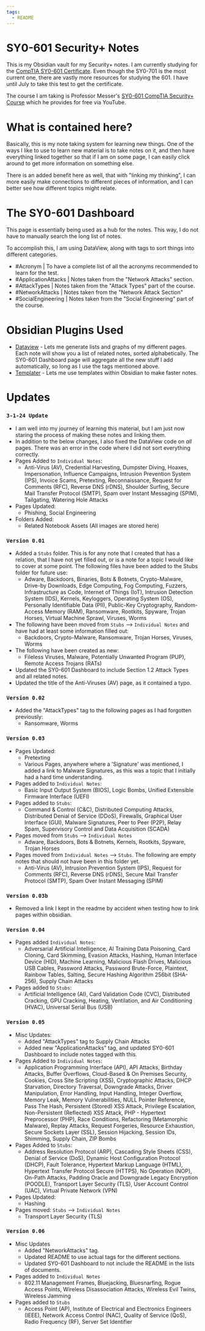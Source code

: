 ```yaml
---
tags:
  - README
---
```

# SY0-601 Security+ Notes
This is my Obsidian vault for my Security+ notes. 
I am currently studying for the [CompTIA SY0-601 Certificate](https://www.comptia.org/certifications/security). Even though the SY0-701 is the most current one, there are vastly more resources for studying the 601. I have until July to take this test to get the certificate.

The course I am taking is Professor Messer's [SY0-601 CompTIA Security+ Course](https://www.professormesser.com/security-plus/sy0-601/sy0-601-video/sy0-601-comptia-security-plus-course/) which he provides for free via YouTube.

# What is contained here?
Basically, this is my note taking system for learning new things. One of the ways I like to use to learn new material is to take notes on it, and then have everything linked together so that if I am on some page, I can easily click around to get more information on something else.

There is an added benefit here as well, that with "linking my thinking", I can more easily make connections to different pieces of information, and I can better see how different topics might relate.

# The SY0-601 Dashboard
This page is essentially being used as a hub for the notes. This way, I do not have to manually search the long list of notes.

To accomplish this, I am using DataView, along with tags to sort things into different categories.
- #Acronym  | To have a complete list of all the acronyms recommended to learn for the test.
- #ApplicationAttacks  | Notes taken from the "Network Attacks" section.
- #AttackTypes   | Notes taken from the "Attack Types" part of the course.
- #NetworkAttacks  | Notes taken from the "Network Attack Section"
- #SocialEngineering  | Notes taken from the "Social Engineering" part of the course.

# Obsidian Plugins Used
- [Dataview](https://blacksmithgu.github.io/obsidian-dataview/) - Lets me generate lists and graphs of my different pages. Each note will show you a list of related notes, sorted alphabetically. The SY0-601 Dashboard page will aggregate all the new stuff I add automatically, so long as I use the tags mentioned above.
- [Templater](https://github.com/SilentVoid13/Templater) - Lets me use templates within Obsidian to make faster notes.

# Updates
### `3-1-24 Update`
- I am well into my journey of learning this material, but I am just now staring the process of making these notes and linking them.
- In addition to the below changes, I also fixed the DataView code on _all_ pages. There was an error in the code where I did not sort everything correctly.
- Pages Added to `Individual Notes`:
	- Anti-Virus (AV), Credential Harvesting, Dumpster Diving, Hoaxes, Impersonation, Influence Campaigns, Intrusion Prevention System (IPS), Invoice Scams, Pretexting, Reconnaissance, Request for Comments (RFC), Reverse DNS (rDNS), Shoulder Surfing, Secure Mail Transfer Protocol (SMTP), Spam over Instant Messaging (SPIM), Tailgating, Watering Hole Attacks
- Pages Updated:
	- Phishing, Social Engineering
- Folders Added:
	- Related Notebook Assets (All images are stored here)
### `Version 0.01`
- Added a `Stubs` folder. This is for any note that I created that has a relation, that I have not yet filled out, or is a note for a topic I would like to cover at some point. The following files have been added to the Stubs folder for future use:
	- Adware, Backdoors, Binaries, Bots & Botnets, Crypto-Malware, Drive-by Downloads, Edge Computing, Fog Computing, Fuzzers, Infrastructure as Code, Internet of Things (IoT), Intrusion Detection System (IDS), Kernels, Keyloggers, Operating System (OS), Personally Identifiable Data (PII), Public-Key Cryptography, Random-Access Memory (RAM), Ransomware, Rootkits, Spyware, Trojan Horses, Virtual Machine Sprawl, Viruses, Worms
- The following have been moved from `Stubs` --> `Individual Notes` and have had at least some information filled out:
	- Backdoors, Crypto-Malware, Ransomware, Trojan Horses, Viruses, Worms
- The following have been created as new:
	- Fileless Viruses, Malware, Potentially Unwanted Program (PUP), Remote Access Trojans (RATs)
- Updated the SY0-601 Dashboard to include Section 1.2 Attack Types and all related notes.
- Updated the title of the Anti-Viruses (AV) page, as it contained a typo.

### `Version 0.02`
- Added the "AttackTypes" tag to the following pages as I had forgotten previously:
	- Ransomware, Worms

### `Version 0.03`
- Pages Updated:
	- Pretexting
	- Various Pages, anywhere where a 'Signature' was mentioned, I added a link to Malware Signatures, as this was a topic that I initially had a hard time understanding.
- Pages added to `Individual Notes`:
	- Basic Input Output System (BIOS), Logic Bombs, Unified Extensible Firmware Interface (UEFI)
- Pages added to `Stubs`:
	- Command & Control (C&C), Distributed Computing Attacks, Distributed Denial of Service (DDoS), Firewalls, Graphical User Interface (GUI), Malware Signatures, Peer to Peer (P2P), Relay Spam, Supervisory Control and Data Acquisition (SCADA)
- Pages moved from `Stubs` --> `Individual Notes`
	- Adware, Backdoors, Bots & Botnets, Kernels, Rootkits, Spyware, Trojan Horses
- Pages moved from `Individual Notes` --> `Stubs`. The following are empty notes that should not have been in this folder yet.
	- Anti-Virus (AV), Intrusion Prevention System (IPS), Request for Comments (RFC), Reverse DNS (rDNS), Secure Mail Transfer Protocol (SMTP), Spam Over Instant Messaging (SPIM)

### `Version 0.03b`
- Removed a link I kept in the readme by accident when testing how to link pages within obsidian.

### `Version 0.04`
- Pages added `Individual Notes`:
	- Adversarial Artificial Intelligence, AI Training Data Poisoning, Card Cloning, Card Skimming, Evasion Attacks, Hashing, Human Interface Device (HID), Machine Learning, Malicious Flash Drives, Malicious USB Cables, Password Attacks, Password Brute-Force, Plaintext, Rainbow Tables, Salting, Secure Hashing Algorithm 256bit (SHA-256), Supply Chain Attacks
- Pages added to `Stubs`:
	- Artificial Intelligence (AI), Card Validation Code (CVC), Distributed Cracking, GPU Cracking, Heating, Ventilation, and Air Conditioning (HVAC), Universal Serial Bus (USB)

### `Version 0.05`
- Misc Updates:
	- Added "AttackTypes" tag to Supply Chain Attacks
	- Added new "ApplicationAttacks" tag, and updated SY0-601 Dashboard to include notes tagged with this.
- Pages Added to `Individual Notes`: 
	- Application Programming Interface (API), API Attacks, Birthday Attacks, Buffer Overflows, Cloud-Based & On Premises Security, Cookies, Cross Site Scripting (XSS), Cryptographic Attacks, DHCP Starvation, Directory Traversal, Downgrade Attacks, Driver Manipulation, Error Handling, Input Handling, Integer Overflow, Memory Leak, Memory Vulnerabilities, NULL Pointer Reference, Pass The Hash, Persistent (Stored) XSS Attack, Privilege Escalation, Non-Persistent (Reflected) XSS Attack, PHP - Hypertext Preprocessor (PHP), Race Conditions, Refactoring (Metamorphic Malware), Replay Attacks, Request Forgeries, Resource Exhaustion, Secure Sockets Layer (SSL), Session Hijacking, Session IDs, Shimming, Supply Chain, ZIP Bombs
- Pages Added to `Stubs`:
	- Address Resolution Protocol (ARP), Cascading Style Sheets (CSS), Denial of Service (DoS), Dynamic Host Configuration Protocol (DHCP), Fault Tolerance, Hypertext Markup Language (HTML), Hypertext Transfer Protocol Secure (HTTPS), No Operation (NOP), On-Path Attacks, Padding Oracle and Downgrade Legacy Encryption (POODLE), Transport Layer Security (TLS), User Account Control (UAC), Virtual Private Network (VPN)
- Pages Updated:
	- Hashing
- Pages moved: `Stubs` --> `Individual Notes`
	- Transport Layer Security (TLS)

### `Version 0.06`
- Misc Updates
	- Added "NetworkAttacks" tag.
	- Updated README to use actual tags for the different sections.
	- Updated SY0-601 Dashboard to not include the README in the lists of documents.
- Pages added to `Individual Notes`
	- 802.11 Management Frames, Bluejacking, Bluesnarfing, Rogue Access Points, Wireless Disassociation Attacks, Wireless Evil Twins, Wireless Jamming
- Pages added to `Stubs`
	- Access Point (AP), Institute of Electrical and Electronics Engineers (IEEE), Network Access Control (NAC), Quality of Service (QoS), Radio Frequency (RF), Server Set Identifier